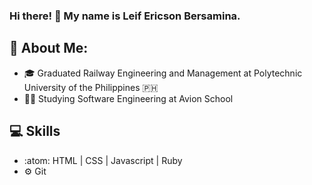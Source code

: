 ### Hi there! 👋 My name is Leif Ericson Bersamina.

<!--
**TheEyePatch/TheEyePatch** is a ✨ _special_ ✨ repository because its `README.md` (this file) appears on your GitHub profile.
-->

## :adult: About Me:

- :mortar_board: Graduated Railway Engineering and Management at Polytechnic University of the Philippines :philippines:
- :student: Studying Software Engineering at Avion School

## :computer: Skills

- :atom: HTML | CSS | Javascript | Ruby
- :gear: Git

